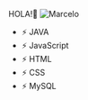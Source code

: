 HOLA!👋
![Marcelo](https://github.com/MarceloAsevedo/MarceloAsevedo/assets/116969032/51440f7f-9f41-4a73-9e48-156cd2431342)






- ⚡ JAVA
- ⚡ JavaScript
- ⚡ HTML
- ⚡ CSS
- ⚡ MySQL
